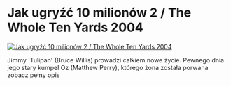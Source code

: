 Jak ugryźć 10 milionów 2 / The Whole Ten Yards 2004 
=============
[![Jak ugryźć 10 milionów 2 / The Whole Ten Yards 2004 ](http://vidos.pl/images/player.gif)](http://vidos.pl/jak-ugryzc-10-milionow-2-the-whole-ten-yards-2004)

 Jimmy 'Tulipan' (Bruce Willis) prowadzi całkiem nowe życie. Pewnego dnia jego stary kumpel Oz (Matthew Perry), którego żona została porwana zobacz pełny opis
